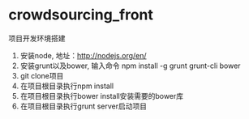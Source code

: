 # crowdsourcing_front

项目开发环境搭建

1. 安装node, 地址：http://nodejs.org/en/
2. 安装grunt以及bower, 输入命令 npm install -g grunt grunt-cli bower
3. git clone项目
4. 在项目根目录执行npm install
5. 在项目根目录执行bower install安装需要的bower库
6. 在项目根目录执行grunt server启动项目
